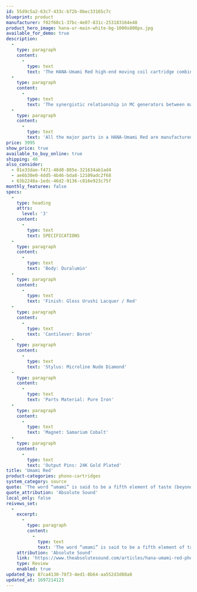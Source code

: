```yaml
---
id: 55d9c5a2-63c7-433c-b72b-0bec33165c7c
blueprint: product
manufacturer: f02f60c1-37bc-4e07-831c-253183164e48
product_hero_image: hana-ur-main-white-bg-1000x800px.jpg
available_for_demo: true
description:
  -
    type: paragraph
    content:
      -
        type: text
        text: 'The HANA-Umami Red high-end moving coil cartridge combines brilliant materials and classic Japanese techniques with modern audio engineering. Ebony wood, rare-earth magnets, precision-cut diamond, high-purity copper wires, Urushi lacquering, and CNC machined Duralumin synergize under the vision of Hana designer Okada-san.'
  -
    type: paragraph
    content:
      -
        type: text
        text: 'The synergistic relationship in MC generators between magnet, armature, and coil windings is a critical aspect of outstanding cartridge design; and like a signature dish at a Michelin 3-star restaurant, every element and detail working in concert results in a memorable and emotional experience.'
  -
    type: paragraph
    content:
      -
        type: text
        text: 'All the major parts in a HANA-Umami Red are manufactured in house by Excel Sound with its rich history spanning over 50 years. Excel’s highly trained craftsmen skillfully hand assemble the HANA-Umami Red ensuring an intensely musical experience furthering the HANA “Brilliant and Gorgeous” sound quality.'
price: 3995
show_price: true
available_to_buy_online: true
shipping: 40
also_consider:
  - 01e33dae-f471-48d8-885e-321634ab1ad4
  - ae6b30e0-4dd5-4b46-bda8-12109adc2f68
  - 63b2248a-1edc-46d2-9136-c816e923c75f
monthly_featuree: false
specs:
  -
    type: heading
    attrs:
      level: '3'
    content:
      -
        type: text
        text: SPECIFICATIONS
  -
    type: paragraph
    content:
      -
        type: text
        text: 'Body: Duralumin'
  -
    type: paragraph
    content:
      -
        type: text
        text: 'Finish: Gloss Urushi Lacquer / Red'
  -
    type: paragraph
    content:
      -
        type: text
        text: 'Cantilever: Boron'
  -
    type: paragraph
    content:
      -
        type: text
        text: 'Stylus: Microline Nude Diamond'
  -
    type: paragraph
    content:
      -
        type: text
        text: 'Parts Material: Pure Iron'
  -
    type: paragraph
    content:
      -
        type: text
        text: 'Magnet: Samarium Cobalt'
  -
    type: paragraph
    content:
      -
        type: text
        text: 'Output Pins: 24K Gold Plated'
title: 'Umami Red'
product-categories: phono-cartridges
system_category: source
quote: 'The word “umami” is said to be a fifth element of taste (beyond sweet, sour, salty, and bitter) that results from a perfect combination of the right ingredients—a form of savory deliciousness. The Umami Red is deliciously enjoyable. Color me impressed.'
quote_attribution: 'Absolute Sound'
local_only: false
reivews_set:
  -
    excerpt:
      -
        type: paragraph
        content:
          -
            type: text
            text: 'The word “umami” is said to be a fifth element of taste (beyond sweet, sour, salty, and bitter) that results from a perfect combination of the right ingredients—a form of savory deliciousness. The Umami Red is deliciously enjoyable. Color me impressed.'
    attribution: 'Absolute Sound'
    link: 'https://www.theabsolutesound.com/articles/hana-umami-red-phono-cartridge/'
    type: Review
    enabled: true
updated_by: 87ca4130-78f3-4ed1-8b64-aa552d3d08a8
updated_at: 1697214123
---
```

